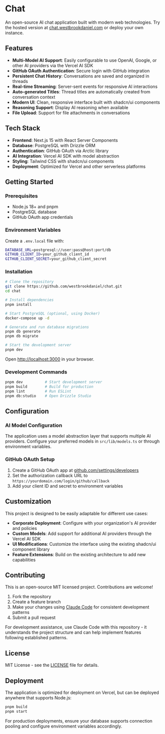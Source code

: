# Chat

An open-source AI chat application built with modern web technologies. Try the hosted version at [chat.westbrookdaniel.com](https://chat.westbrookdaniel.com/) or deploy your own instance.

## Features

- **Multi-Model AI Support**: Easily configurable to use OpenAI, Google, or other AI providers via the Vercel AI SDK
- **GitHub OAuth Authentication**: Secure login with GitHub integration
- **Persistent Chat History**: Conversations are saved and organized in threads
- **Real-time Streaming**: Server-sent events for responsive AI interactions
- **Auto-generated Titles**: Thread titles are automatically created from conversation context
- **Modern UI**: Clean, responsive interface built with shadcn/ui components
- **Reasoning Support**: Display AI reasoning when available
- **File Upload**: Support for file attachments in conversations

## Tech Stack

- **Frontend**: Next.js 15 with React Server Components
- **Database**: PostgreSQL with Drizzle ORM
- **Authentication**: GitHub OAuth via Arctic library
- **AI Integration**: Vercel AI SDK with model abstraction
- **Styling**: Tailwind CSS with shadcn/ui components
- **Deployment**: Optimized for Vercel and other serverless platforms

## Getting Started

### Prerequisites

- Node.js 18+ and pnpm
- PostgreSQL database
- GitHub OAuth app credentials

### Environment Variables

Create a `.env.local` file with:

```bash
DATABASE_URL=postgresql://user:pass@host:port/db
GITHUB_CLIENT_ID=your_github_client_id
GITHUB_CLIENT_SECRET=your_github_client_secret
```

### Installation

```bash
# Clone the repository
git clone https://github.com/westbrookdaniel/chat.git
cd chat

# Install dependencies
pnpm install

# Start PostgreSQL (optional, using Docker)
docker-compose up -d

# Generate and run database migrations
pnpm db generate
pnpm db migrate

# Start the development server
pnpm dev
```

Open [http://localhost:3000](http://localhost:3000) in your browser.

### Development Commands

```bash
pnpm dev          # Start development server
pnpm build        # Build for production
pnpm lint         # Run ESLint
pnpm db:studio    # Open Drizzle Studio
```

## Configuration

### AI Model Configuration

The application uses a model abstraction layer that supports multiple AI providers. Configure your preferred models in `src/lib/models.ts` or through environment variables.

### GitHub OAuth Setup

1. Create a GitHub OAuth app at [github.com/settings/developers](https://github.com/settings/developers)
2. Set the authorization callback URL to `https://yourdomain.com/login/github/callback`
3. Add your client ID and secret to environment variables

## Customization

This project is designed to be easily adaptable for different use cases:

- **Corporate Deployment**: Configure with your organization's AI provider and policies
- **Custom Models**: Add support for additional AI providers through the Vercel AI SDK
- **UI Modifications**: Customize the interface using the existing shadcn/ui component library
- **Feature Extensions**: Build on the existing architecture to add new capabilities

## Contributing

This is an open-source MIT licensed project. Contributions are welcome!

1. Fork the repository
2. Create a feature branch
3. Make your changes using [Claude Code](https://claude.ai/code) for consistent development patterns
4. Submit a pull request

For development assistance, use Claude Code with this repository - it understands the project structure and can help implement features following established patterns.

## License

MIT License - see the [LICENSE](LICENSE) file for details.

## Deployment

The application is optimized for deployment on Vercel, but can be deployed anywhere that supports Node.js:

```bash
pnpm build
pnpm start
```

For production deployments, ensure your database supports connection pooling and configure environment variables accordingly.